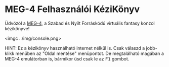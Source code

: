 MEG-4 Felhasználói KéziKönyv
============================

Üdvözöl a [MEG-4](https://tirnanog.codeberg.page), a Szabad és Nyílt Forráskódú virtuális fantasy konzol kézikönyve!

<imgc ../img/console.png>

HINT: Ez a kézikönyv használható internet nélkül is. Csak válaszd a <mbr> jobb-klikk menüben az "Oldal mentése" menüpontot.
De megtalálható magában a MEG-4 emulátorban is, bármikor üsd csak le az <kbd>F1</kbd> gombot.
